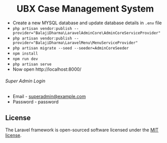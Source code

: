<h1 align="center">UBX Case Management System</h1>

- Create a new MYSQL database and update database details in `.env` file
- `php artisan vendor:publish --provider="BalajiDharma\LaravelAdminCore\AdminCoreServiceProvider"`
- `php artisan vendor:publish --provider="BalajiDharma\LaravelMenu\MenuServiceProvider"`
- `php artisan migrate --seed --seeder=AdminCoreSeeder`
- `npm install`
- `npm run dev`
- `php artisan serve`
- Now open http://localhost:8000/

###### Super Admin Login
- Email - superadmin@example.com
- Password - password





## License

The Laravel framework is open-sourced software licensed under the [MIT license](https://opensource.org/licenses/MIT).
